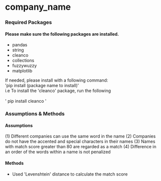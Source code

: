 # company_name

### Required Packages
#### Please make sure the following packages are installed. 

- pandas
- string
- cleanco
- collections
- fuzzywuzzy
- matplotlib

If needed, please install with a following command:<br />
    'pip install (package name to install)'<br />
     i.e To install the 'cleanco' package, run the following<br /><br />
    ' pip install cleanco '


### Assumptions & Methods
#### Assumptions
(1) Different companies can use the same word in the name
(2) Companies do not have the accented and special characters in their names
(3) Names with match score greater than 80 are regarded as a match
(4) Difference in an order of the words within a name is not penalized

#### Methods
- Used 'Levenshtein' distance to calculate the match score
